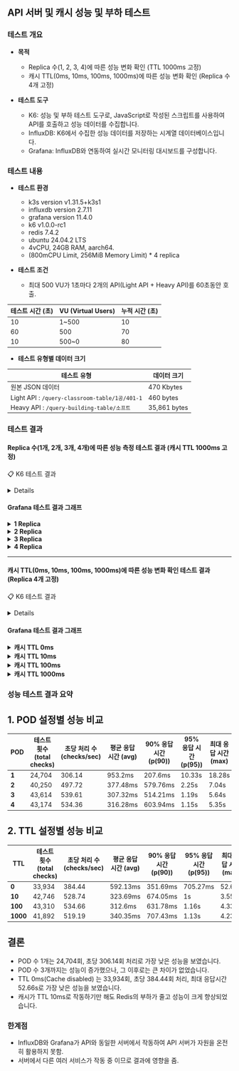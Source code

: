 ## API 서버 및 캐시 성능 및 부하 테스트

### 테스트 개요
- **목적**
    - Replica 수(1, 2, 3, 4)에 따른 성능 변화 확인 (TTL 1000ms 고정)
    - 캐시 TTL(0ms, 10ms, 100ms, 1000ms)에 따른 성능 변화 확인 (Replica 수 4개 고정)

- **테스트 도구**
    - K6: 성능 및 부하 테스트 도구로, JavaScript로 작성된 스크립트를 사용하여 API를 호출하고 성능 데이터를 수집합니다.
    - InfluxDB: K6에서 수집한 성능 데이터를 저장하는 시계열 데이터베이스입니다.
    - Grafana: InfluxDB와 연동하여 실시간 모니터링 대시보드를 구성합니다.

### 테스트 내용

- **테스트 환경**
    - k3s version v1.31.5+k3s1
    - influxdb version 2.7.11
    - grafana version 11.4.0
    - k6 v1.0.0-rc1
    - redis 7.4.2
    - ubuntu 24.04.2 LTS
    - 4vCPU, 24GB RAM, aarch64.
    - (800mCPU Limit, 256MiB Memory Limit) * 4 replica
  

- **테스트 조건**
    - 최대 500 VU가 1초마다 2개의 API(Light API + Heavy API)를 60초동안 호출.

| **테스트 시간 (초)** | **VU (Virtual Users)** | **누적 시간 (초)** |
|----------------|------------------------|---------------|
| 10             | 1~500                  | 10            |
| 60             | 500                    | 70            |
| 10             | 500~0                  | 80            |
 


- **테스트 유형별 데이터 크기**

| **테스트 유형**                                    | **데이터 크기**   |
|-----------------------------------------------|--------------|
| 원본 JSON 데이터                                   | 470 Kbytes   |
| Light API : `/query-classroom-table/1공/401-1` | 460 bytes    |
| Heavy API : `/query-building-table/소프트`       | 35,861 bytes |


### 테스트 결과

#### **Replica 수(1개, 2개, 3개, 4개)에 따른 성능 측정 테스트 결과 (캐시 TTL 1000ms 고정)**

📋 K6 테스트 결과

<details>

🔧 [SET POD = 1] 2025. 04. 27. (일) 14:19:37 KST


█ THRESHOLDS

    http_req_duration
    ✗ 'p(95)<2000' p(95)=10.33s
    ✓ 'p(90)<1000' p(90)=207.6ms

    http_req_failed
    ✓ 'rate<0.01' rate=0.00%


█ TOTAL RESULTS

    checks_total.......................: 24704   306.140114/s
    checks_succeeded...................: 100.00% 24704 out of 24704
    checks_failed......................: 0.00%   0 out of 24704

    ✓ status is 200 (url1)
    ✓ status is 200 (url2)

    HTTP
    http_req_duration.......................................................: avg=953.2ms min=2.1ms med=112.27ms max=18.28s p(90)=207.6ms p(95)=10.33s
      { expected_response:true }............................................: avg=953.2ms min=2.1ms med=112.27ms max=18.28s p(90)=207.6ms p(95)=10.33s
    http_req_failed.........................................................: 0.00%  0 out of 24704
    http_reqs...............................................................: 24704  306.140114/s

    EXECUTION
    iteration_duration......................................................: avg=2.9s    min=1s    med=1.23s    max=32.8s  p(90)=11.33s  p(95)=17.33s
    iterations..............................................................: 12352  153.070057/s
    vus.....................................................................: 26     min=26         max=500
    vus_max.................................................................: 500    min=500        max=500

    NETWORK
    data_received...........................................................: 388 MB 4.8 MB/s
    data_sent...............................................................: 2.4 MB 30 kB/s




🔧 [SET POD = 2] 2025. 04. 27. (일) 14:21:59 KST


█ THRESHOLDS

    http_req_duration
    ✗ 'p(95)<2000' p(95)=2.25s
    ✓ 'p(90)<1000' p(90)=579.76ms

    http_req_failed
    ✓ 'rate<0.01' rate=0.00%


█ TOTAL RESULTS

    checks_total.......................: 40250   497.722509/s
    checks_succeeded...................: 100.00% 40250 out of 40250
    checks_failed......................: 0.00%   0 out of 40250

    ✓ status is 200 (url1)
    ✓ status is 200 (url2)

    HTTP
    http_req_duration.......................................................: avg=377.48ms min=2.14ms med=131.06ms max=7.04s  p(90)=579.76ms p(95)=2.25s
      { expected_response:true }............................................: avg=377.48ms min=2.14ms med=131.06ms max=7.04s  p(90)=579.76ms p(95)=2.25s
    http_req_failed.........................................................: 0.00%  0 out of 40250
    http_reqs...............................................................: 40250  497.722509/s

    EXECUTION
    iteration_duration......................................................: avg=1.75s    min=1s     med=1.27s    max=11.28s p(90)=3.46s    p(95)=4.72s
    iterations..............................................................: 20125  248.861255/s
    vus.....................................................................: 29     min=29         max=500
    vus_max.................................................................: 500    min=500        max=500

    NETWORK
    data_received...........................................................: 631 MB 7.8 MB/s
    data_sent...............................................................: 3.7 MB 46 kB/s




🔧 [SET POD = 3] 2025. 04. 27. (일) 14:24:20 KST


█ THRESHOLDS

    http_req_duration
    ✓ 'p(95)<2000' p(95)=1.19s
    ✓ 'p(90)<1000' p(90)=514.21ms

    http_req_failed
    ✓ 'rate<0.01' rate=0.00%


█ TOTAL RESULTS

    checks_total.......................: 43614   539.613127/s
    checks_succeeded...................: 100.00% 43614 out of 43614
    checks_failed......................: 0.00%   0 out of 43614

    ✓ status is 200 (url1)
    ✓ status is 200 (url2)

    HTTP
    http_req_duration.......................................................: avg=307.32ms min=1.94ms med=150.23ms max=5.64s p(90)=514.21ms p(95)=1.19s
      { expected_response:true }............................................: avg=307.32ms min=1.94ms med=150.23ms max=5.64s p(90)=514.21ms p(95)=1.19s
    http_req_failed.........................................................: 0.00%  0 out of 43614
    http_reqs...............................................................: 43614  539.613127/s

    EXECUTION
    iteration_duration......................................................: avg=1.61s    min=1s     med=1.32s    max=9.34s p(90)=2.4s     p(95)=3.66s
    iterations..............................................................: 21807  269.806563/s
    vus.....................................................................: 26     min=26         max=500
    vus_max.................................................................: 500    min=500        max=500

    NETWORK
    data_received...........................................................: 684 MB 8.5 MB/s
    data_sent...............................................................: 4.0 MB 50 kB/s




🔧 [SET POD = 4] 2025. 04. 27. (일) 14:26:41 KST


█ THRESHOLDS

    http_req_duration
    ✓ 'p(95)<2000' p(95)=1.15s
    ✓ 'p(90)<1000' p(90)=603.94ms

    http_req_failed
    ✓ 'rate<0.01' rate=0.00%


█ TOTAL RESULTS

    checks_total.......................: 43174   534.362768/s
    checks_succeeded...................: 100.00% 43174 out of 43174
    checks_failed......................: 0.00%   0 out of 43174

    ✓ status is 200 (url1)
    ✓ status is 200 (url2)

    HTTP
    http_req_duration.......................................................: avg=316.28ms min=2.15ms med=189.63ms max=5.35s p(90)=603.94ms p(95)=1.15s
      { expected_response:true }............................................: avg=316.28ms min=2.15ms med=189.63ms max=5.35s p(90)=603.94ms p(95)=1.15s
    http_req_failed.........................................................: 0.00%  0 out of 43174
    http_reqs...............................................................: 43174  534.362768/s

    EXECUTION
    iteration_duration......................................................: avg=1.63s    min=1s     med=1.41s    max=8.37s p(90)=2.42s    p(95)=3.13s
    iterations..............................................................: 21587  267.181384/s
    vus.....................................................................: 23     min=23         max=500
    vus_max.................................................................: 500    min=500        max=500

    NETWORK
    data_received...........................................................: 677 MB 8.4 MB/s
    data_sent...............................................................: 4.0 MB 50 kB/s




✅ 모든 테스트 완료: 2025. 04. 27. (일) 14:29:03 KST

</details>

#### Grafana 테스트 결과 그래프

<details>
  <summary><strong>1 Replica</strong></summary>

<!--https://raw.githubusercontent.com/ellen24k/opensw/master/-->

![측정결과1](backend/resources/r1.png)

</details>

<details>
  <summary><strong>2 Replica</strong></summary>

![측정결과2](backend/resources/r2.png)

</details>

<details>
  <summary><strong>3 Replica</strong></summary>

![측정결과3](backend/resources/r3.png)

</details>

<details>
  <summary><strong>4 Replica</strong></summary>

![측정결과4](backend/resources/r4.png)

</details>

---

#### **캐시 TTL(0ms, 10ms, 100ms, 1000ms)에 따른 성능 변화 확인 테스트 결과 (Replica 4개 고정)**

📋 K6 테스트 결과

<details>

🔧 [SET TTL = 0] 2025. 04. 27. (일) 14:29:03 KST


█ THRESHOLDS

    http_req_duration
    ✓ 'p(95)<2000' p(95)=705.27ms
    ✓ 'p(90)<1000' p(90)=351.69ms

    http_req_failed
    ✓ 'rate<0.01' rate=0.00%


█ TOTAL RESULTS

    checks_total.......................: 33934   384.442067/s
    checks_succeeded...................: 100.00% 33934 out of 33934
    checks_failed......................: 0.00%   0 out of 33934

    ✓ status is 200 (url1)
    ✓ status is 200 (url2)

    HTTP
    http_req_duration.......................................................: avg=592.13ms min=2.24ms med=67.51ms max=52.66s p(90)=351.69ms p(95)=705.27ms
      { expected_response:true }............................................: avg=592.13ms min=2.24ms med=67.51ms max=52.66s p(90)=351.69ms p(95)=705.27ms
    http_req_failed.........................................................: 0.00%  0 out of 33934
    http_reqs...............................................................: 33934  384.442067/s

    EXECUTION
    iteration_duration......................................................: avg=2.18s    min=1s     med=1.14s   max=1m10s  p(90)=1.83s    p(95)=2.36s   
    iterations..............................................................: 16967  192.221033/s
    vus.....................................................................: 11     min=11         max=500
    vus_max.................................................................: 500    min=500        max=500

    NETWORK
    data_received...........................................................: 532 MB 6.0 MB/s
    data_sent...............................................................: 3.2 MB 36 kB/s




🔧 [SET TTL = 10] 2025. 04. 27. (일) 14:31:32 KST


█ THRESHOLDS

    http_req_duration
    ✓ 'p(95)<2000' p(95)=1s
    ✓ 'p(90)<1000' p(90)=674.05ms

    http_req_failed
    ✓ 'rate<0.01' rate=0.00%


█ TOTAL RESULTS

    checks_total.......................: 42746   528.736782/s
    checks_succeeded...................: 100.00% 42746 out of 42746
    checks_failed......................: 0.00%   0 out of 42746

    ✓ status is 200 (url1)
    ✓ status is 200 (url2)

    HTTP
    http_req_duration.......................................................: avg=323.69ms min=2.14ms med=216.55ms max=3.55s p(90)=674.05ms p(95)=1s   
      { expected_response:true }............................................: avg=323.69ms min=2.14ms med=216.55ms max=3.55s p(90)=674.05ms p(95)=1s   
    http_req_failed.........................................................: 0.00%  0 out of 42746
    http_reqs...............................................................: 42746  528.736782/s

    EXECUTION
    iteration_duration......................................................: avg=1.65s    min=1s     med=1.47s    max=5.81s p(90)=2.36s    p(95)=2.81s
    iterations..............................................................: 21373  264.368391/s
    vus.....................................................................: 27     min=27         max=500
    vus_max.................................................................: 500    min=500        max=500

    NETWORK
    data_received...........................................................: 670 MB 8.3 MB/s
    data_sent...............................................................: 4.0 MB 49 kB/s




🔧 [SET TTL = 100] 2025. 04. 27. (일) 14:33:53 KST


█ THRESHOLDS

    http_req_duration
    ✓ 'p(95)<2000' p(95)=1.16s
    ✓ 'p(90)<1000' p(90)=631.78ms

    http_req_failed
    ✓ 'rate<0.01' rate=0.00%


█ TOTAL RESULTS

    checks_total.......................: 43310   534.656938/s
    checks_succeeded...................: 100.00% 43310 out of 43310
    checks_failed......................: 0.00%   0 out of 43310

    ✓ status is 200 (url1)
    ✓ status is 200 (url2)

    HTTP
    http_req_duration.......................................................: avg=312.6ms min=2.06ms med=191.29ms max=4.33s p(90)=631.78ms p(95)=1.16s
      { expected_response:true }............................................: avg=312.6ms min=2.06ms med=191.29ms max=4.33s p(90)=631.78ms p(95)=1.16s
    http_req_failed.........................................................: 0.00%  0 out of 43310
    http_reqs...............................................................: 43310  534.656938/s

    EXECUTION
    iteration_duration......................................................: avg=1.62s   min=1s     med=1.41s    max=7.79s p(90)=2.43s    p(95)=2.96s
    iterations..............................................................: 21655  267.328469/s
    vus.....................................................................: 1      min=1          max=500
    vus_max.................................................................: 500    min=500        max=500

    NETWORK
    data_received...........................................................: 679 MB 8.4 MB/s
    data_sent...............................................................: 4.0 MB 49 kB/s




🔧 [SET TTL = 1000] 2025. 04. 27. (일) 14:36:15 KST


█ THRESHOLDS

    http_req_duration
    ✓ 'p(95)<2000' p(95)=1.13s
    ✓ 'p(90)<1000' p(90)=707.43ms

    http_req_failed
    ✓ 'rate<0.01' rate=0.00%


█ TOTAL RESULTS

    checks_total.......................: 41892   519.190511/s
    checks_succeeded...................: 100.00% 41892 out of 41892
    checks_failed......................: 0.00%   0 out of 41892

    ✓ status is 200 (url1)
    ✓ status is 200 (url2)

    HTTP
    http_req_duration.......................................................: avg=340.35ms min=1.92ms med=219.39ms max=4.23s p(90)=707.43ms p(95)=1.13s
      { expected_response:true }............................................: avg=340.35ms min=1.92ms med=219.39ms max=4.23s p(90)=707.43ms p(95)=1.13s
    http_req_failed.........................................................: 0.00%  0 out of 41892
    http_reqs...............................................................: 41892  519.190511/s

    EXECUTION
    iteration_duration......................................................: avg=1.68s    min=1s     med=1.48s    max=7.66s p(90)=2.46s    p(95)=2.99s
    iterations..............................................................: 20946  259.595255/s
    vus.....................................................................: 30     min=30         max=500
    vus_max.................................................................: 500    min=500        max=500

    NETWORK
    data_received...........................................................: 657 MB 8.1 MB/s
    data_sent...............................................................: 3.9 MB 48 kB/s




✅ 모든 테스트 완료: 2025. 04. 27. (일) 14:38:36 KST

</details>

#### Grafana 테스트 결과 그래프

<details>
  <summary><strong>캐시 TTL 0ms</strong></summary>

![측정결과0](backend/resources/t0.png)

</details>

<details>
  <summary><strong>캐시 TTL 10ms</strong></summary>

![측정결과10](backend/resources/t10.png)

</details>

<details>
  <summary><strong>캐시 TTL 100ms</strong></summary>

![측정결과100](backend/resources/t100.png)

</details>

<details>
  <summary><strong>캐시 TTL 1000ms</strong></summary>

![측정결과1000](backend/resources/t1000.png)

</details>




### 성능 테스트 결과 요약

## 1. POD 설정별 성능 비교

| POD    | 테스트 횟수 (total checks) | 초당 처리 수 (checks/sec) | 평균 응답 시간 (avg) | 90% 응답 시간 (p(90)) | 95% 응답 시간 (p(95)) | 최대 응답 시간 (max) | 실패율 (failure rate) |
|----------|----------------------------|---------------------------|----------------------|----------------------|----------------------|----------------------|-----------------------|
| **1** | 24,704                     | 306.14                    | 953.2ms              | 207.6ms              | 10.33s               | 18.28s               | 0.00%                 |
| **2** | 40,250                     | 497.72                    | 377.48ms             | 579.76ms             | 2.25s                | 7.04s                | 0.00%                 |
| **3** | 43,614                     | 539.61                    | 307.32ms             | 514.21ms             | 1.19s                | 5.64s                | 0.00%                 |
| **4** | 43,174                     | 534.36                    | 316.28ms             | 603.94ms             | 1.15s                | 5.35s                | 0.00%                 |

## 2. TTL 설정별 성능 비교

| TTL    | 테스트 횟수 (total checks) | 초당 처리 수 (checks/sec) | 평균 응답 시간 (avg) | 90% 응답 시간 (p(90)) | 95% 응답 시간 (p(95)) | 최대 응답 시간 (max) | 실패율 (failure rate) |
|----------|----------------------------|---------------------------|----------------------|----------------------|----------------------|----------------------|-----------------------|
| **0** | 33,934                     | 384.44                    | 592.13ms             | 351.69ms             | 705.27ms             | 52.66s               | 0.00%                 |
| **10** | 42,746                     | 528.74                    | 323.69ms             | 674.05ms             | 1s                   | 3.55s                | 0.00%                 |
| **100** | 43,310                    | 534.66                    | 312.6ms              | 631.78ms             | 1.16s                | 4.33s                | 0.00%                 |
| **1000** | 41,892                   | 519.19                    | 340.35ms             | 707.43ms             | 1.13s                | 4.23s                | 0.00%                 |

## 결론
- POD 수 1개는 24,704회, 초당 306.14회 처리로 가장 낮은 성능을 보였습니다.
- POD 수 3개까지는 성능이 증가했으나, 그 이후로는 큰 차이가 없었습니다.
- TTL 0ms(Cache disabled) 는 33,934회, 초당 384.44회 처리, 최대 응답시간 52.66s로 가장 낮은 성능을 보였습니다.
- 캐시가 TTL 10ms로 작동하기만 해도 Redis의 부하가 줄고 성능이 크게 향상되었습니다.

### 한계점
- InfluxDB와 Grafana가 API와 동일한 서버에서 작동하여 API 서버가 자원을 온전히 활용하지 못함.
- 서버에서 다른 여러 서비스가 작동 중 이므로 결과에 영향을 줌.


